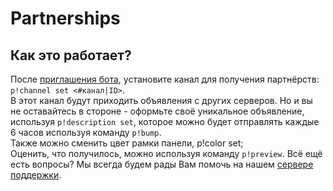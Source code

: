 # Partnerships
## Как это работает?
После [приглашения бота](https://discord.com/api/oauth2/authorize?client_id=843615157925445632&permissions=8&scope=bot), установите канал для получения партнёрств: `p!channel set <#канал|ID>`.<br>
В этот канал будут приходить объявления с других серверов. Но и вы не оставайтесь в стороне - оформьте своё уникальное объявление, используя `p!description set`, которое можно будет отправлять каждые 6 часов используя команду `p!bump`.<br>
Также можно сменить цвет рамки панели, p!color set;<br>
Оценить, что получилось, можно используя команду `p!preview`. Всё ещё есть вопросы? Мы всегда будем рады Вам помочь на нашем [сервере поддержки](https://discord.gg/sof).